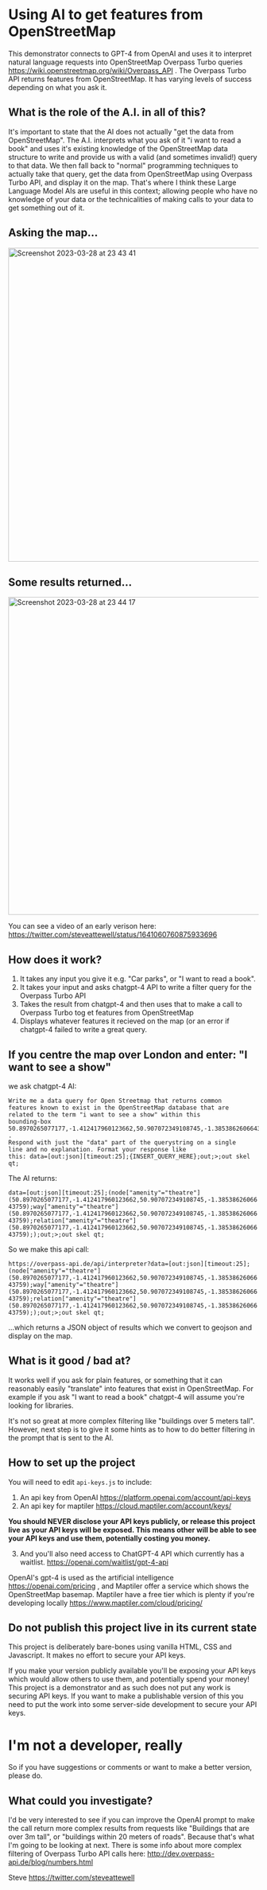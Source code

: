 # Using AI to get features from OpenStreetMap
This demonstrator connects to GPT-4 from OpenAI and uses it to interpret natural language requests into OpenStreetMap Overpass Turbo queries https://wiki.openstreetmap.org/wiki/Overpass_API . The Overpass Turbo API returns features from OpenStreetMap. 
It has varying levels of success depending on what you ask it.

## What is the role of the A.I. in all of this?
It's important to state that the AI does not actually "get the data from OpenStreetMap". The A.I. interprets what you ask of it "i want to read a book" and uses it's existing knowledge of the OpenStreetMap data structure to write and provide us with a valid (and sometimes invalid!) query to that data. We then fall back to "normal" programming techniques to actually take that query, get the data from OpenStreetMap using Overpass Turbo API, and display it on the map. That's where I think these Large Language Model AIs are useful in this context; allowing people who have no knowledge of your data or the technicalities of making calls to your data to get something out of it. 

## Asking the map...
<img width="631" alt="Screenshot 2023-03-28 at 23 43 41" src="https://user-images.githubusercontent.com/21079244/228805890-9fa039d8-616c-47e7-9cd5-10967db53723.png">

## Some results returned...
<img width="639" alt="Screenshot 2023-03-28 at 23 44 17" src="https://user-images.githubusercontent.com/21079244/228805924-50febac4-0fe9-4888-a6cf-e031140ad5c1.png">

You can see a video of an early verison here: https://twitter.com/steveattewell/status/1641060760875933696

## How does it work?
1. It takes any input you give it e.g. "Car parks", or "I want to read a book".
2. It takes your input and asks chatgpt-4 API to write a filter query 
for the Overpass Turbo API 
3. Takes the result from chatgpt-4 and then uses that to make a call to Overpass Turbo tog et features from OpenStreetMap
4. Displays whatever features it recieved on the map (or an error if chatgpt-4 failed to write a great query.

## If you centre the map over London and enter: "I want to see a show"

we ask chatgpt-4 AI:

```
Write me a data query for Open Streetmap that returns common 
features known to exist in the OpenStreetMap database that are 
related to the term "i want to see a show" within this 
bounding-box 50.8970265077177,-1.412417960123662,50.907072349108745,-1.3853862606643759 .
Respond with just the "data" part of the querystring on a single 
line and no explanation. Format your response like 
this: data=[out:json][timeout:25];{INSERT_QUERY_HERE};out;>;out skel qt;
```

The AI returns:

```data=[out:json][timeout:25];(node["amenity"="theatre"](50.8970265077177,-1.412417960123662,50.907072349108745,-1.3853862606643759);way["amenity"="theatre"](50.8970265077177,-1.412417960123662,50.907072349108745,-1.3853862606643759);relation["amenity"="theatre"](50.8970265077177,-1.412417960123662,50.907072349108745,-1.3853862606643759););out;>;out skel qt;```

So we make this api call:

```https://overpass-api.de/api/interpreter?data=[out:json][timeout:25];(node["amenity"="theatre"](50.8970265077177,-1.412417960123662,50.907072349108745,-1.3853862606643759);way["amenity"="theatre"](50.8970265077177,-1.412417960123662,50.907072349108745,-1.3853862606643759);relation["amenity"="theatre"](50.8970265077177,-1.412417960123662,50.907072349108745,-1.3853862606643759););out;>;out skel qt;```

...which returns a JSON object of results which we convert to geojson and display on the map.

## What is it good / bad at?
It works well if you ask for plain features, or something that it can reasonably easily "translate" into features that exist in OpenStreetMap.
For example if you ask "I want to read a book" chatgpt-4 will assume you're looking for libraries.

It's not so great at more complex filtering like "buildings over 5 meters tall". 
However, next step is to give it some hints as to how to do better filtering in the prompt that is sent to the AI.

## How to set up the project
You will need to edit ```api-keys.js``` to include:
1. An api key from OpenAI https://platform.openai.com/account/api-keys
2. An api key for maptiler https://cloud.maptiler.com/account/keys/

**You should NEVER disclose your API keys publicly, 
or release this project live as your API keys will be exposed. This means 
other will be able to see your API keys and use them, potentially costing you money.**

3. And you'll also need access to ChatGPT-4 API which currently has a waitlist. https://openai.com/waitlist/gpt-4-api

OpenAI's gpt-4 is used as the artificial intelligence https://openai.com/pricing , and Maptiler offer a service which shows the OpenStreetMap basemap. Maptiler have a free tier which is plenty if you're developing locally https://www.maptiler.com/cloud/pricing/ 

## Do not publish this project live in its current state

This project is deliberately bare-bones using vanilla HTML, CSS and Javascript. It makes no effort to secure your API keys.

If you make your version publicly available you'll be exposing your API keys which would allow 
others to use them, and potentially spend your money! This project is a demonstrator and as such 
does not put any work is securing API keys. If you want to make a publishable version of this you 
need to put the work into some server-side development to secure your API keys.

# I'm not a developer, really
So if you have suggestions or comments or want to make a better version, please do. 

## What could you investigate?

I'd be very interested to see if you can improve the OpenAI prompt to make the call return more complex results
from requests like "Buildings that are over 3m tall", or "buildings within 20 meters of roads".
Because that's what I'm going to be looking at next. There is some info about more complex 
filtering of Overpass Turbo API calls here: http://dev.overpass-api.de/blog/numbers.html

Steve https://twitter.com/steveattewell
